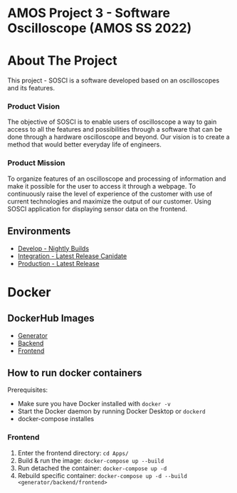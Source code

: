 # AMOS Project 3 - Software Oscilloscope (AMOS SS 2022)


# About The Project
This project - SOSCI is a software developed based on an oscilloscopes and its features.

### Product Vision
The objective of SOSCI is to enable users of oscilloscope a way to gain access to all the features and possibilities through a software that can be done through a hardware oscilloscope and beyond. Our vision is to create a method that would better everyday life of engineers. 

### Product Mission
To organize features of an oscilloscope and processing of information and make it possible for the user to access it through a webpage. To continuously raise the level of experience of the customer with use of current technologies and maximize the output of our customer. Using SOSCI application for displaying sensor data on the frontend. 


## Environments
- [Develop - Nightly Builds](https://amos-sosci.die-degens.eu/dev/ui)
- [Integration - Latest Release Canidate](https://amos-sosci.die-degens.eu/int/ui)
- [Production - Latest Release](https://amos-sosci.die-degens.eu/prod/ui)

# Docker

## DockerHub Images
 - [Generator](https://hub.docker.com/repository/docker/sosci/generator)
 - [Backend](https://hub.docker.com/repository/docker/sosci/backend)
 - [Frontend](https://hub.docker.com/repository/docker/sosci/frontend)


## How to run docker containers

Prerequisites:

- Make sure you have Docker installed with `docker -v`
- Start the Docker daemon by running Docker Desktop or `dockerd`
- docker-compose installes

### Frontend

1. Enter the frontend directory: `cd Apps/`
2. Build & run the image: `docker-compose up --build`
3. Run detached the container: `docker-compose up -d`
4. Rebuild specific container: `docker-compose up -d --build <generator/backend/frontend>`
